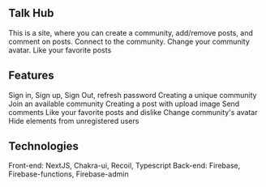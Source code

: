 ## Talk Hub <br/>
This is a site, where you can create a community, add/remove posts, and comment on posts. Connect to the community. Change your community avatar. Like your favorite posts

## Features <br/>
Sign in, Sign up, Sign Out, refresh password
Creating a unique community
Join an available community
Creating a post with upload image
Send comments
Like your favorite posts and dislike
Change community's avatar
Hide elements from unregistered users

## Technologies <br/>
Front-end: NextJS, Chakra-ui, Recoil, Typescript
Back-end: Firebase, Firebase-functions, Firebase-admin
